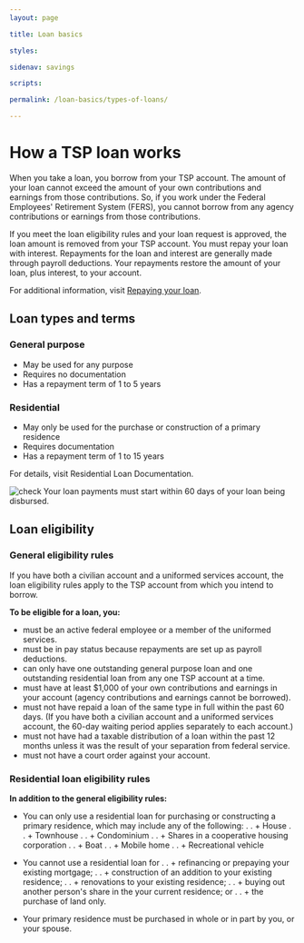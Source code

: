```yaml
---
layout: page

title: Loan basics

styles:

sidenav: savings

scripts:

permalink: /loan-basics/types-of-loans/

---
```


# How a TSP loan works 

When you take a loan, you borrow from your TSP account. The amount of your loan cannot exceed the amount of your own contributions and earnings from those contributions. So, if you work under the Federal Employees' Retirement System (FERS), you cannot borrow from any agency contributions or earnings from those contributions.
 
If you meet the loan eligibility rules and your loan request is approved, the loan amount is removed from your TSP account. You must repay your loan with interest. Repayments for the loan and interest are generally made through payroll deductions. Your repayments restore the amount of your loan, plus interest, to your account.

For additional information, visit [Repaying your loan](repaying-your-loan.md).

## Loan types and terms

### General purpose 
+ May be used for any purpose
+ Requires no documentation
+ Has a repayment term of 1 to 5 years
### Residential
+ May only be used for the purchase or construction of a primary residence
+ Requires documentation
+ Has a repayment term of 1 to 15 years

For details, visit Residential Loan Documentation.

![check](tsp-redesign/assets/img/alert-circle.svg "circle alert") Your loan payments must start within 60 days of your loan being disbursed.

## Loan eligibility

### General eligibility rules

If you have both a civilian account and a uniformed services account, the loan eligibility rules apply to the TSP account from which you intend to borrow.
 
**To be eligible for a loan, you:**
+ must be an active federal employee or a member of the uniformed services.
+ must be in pay status because repayments are set up as payroll deductions.
+ can only have one outstanding general purpose loan and one outstanding residential loan from any one TSP account at a time.
+ must have at least $1,000 of your own contributions and earnings in your account (agency contributions and earnings cannot be borrowed).
+ must not have repaid a loan of the same type in full within the past 60 days. (If you have both a civilian account and a uniformed services account, the 60-day waiting period applies separately to each account.)
+ must not have had a taxable distribution of a loan within the past 12 months unless it was the result of your separation from federal service.
+ must not have a court order against your account.

### Residential loan eligibility rules
**In addition to the general eligibility rules:**
+ You can only use a residential loan for purchasing or constructing a primary residence, which may include any of the following:
. . + House
. . + Townhouse
. . + Condominium
. . + Shares in a cooperative housing corporation
. . + Boat
. . + Mobile home
. . + Recreational vehicle
 
+ You cannot use a residential loan for
. . + refinancing or prepaying your existing mortgage;
. . + construction of an addition to your existing residence;
. . + renovations to your existing residence;
. . + buying out another person's share in the your current residence; or
. . + the purchase of land only.
 
+ Your primary residence must be purchased in whole or in part by you, or your spouse.

